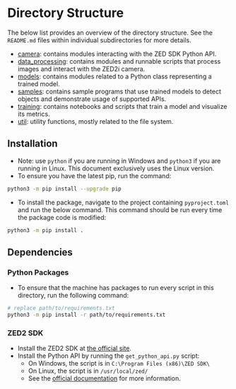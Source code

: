 # Directory Structure
The below list provides an overview of the directory structure.
See the `README.md` files within individual subdirectories for more details.
* [camera](camera/README.md): contains modules interacting with the ZED SDK Python API.
* [data_processing](data_processing/README.md): contains modules and runnable scripts that process images and interact with the ZED2i camera.
* [models](models/python/README.md): contains modules related to a Python class representing a trained model.
* [samples](samples/python/README.md): contains sample programs that use trained models to detect objects and demonstrate usage of supported APIs.
* [training](training/README.md): contains notebooks and scripts that train a model and visualize its metrics.
* [util](util/README.md): utility functions, mostly related to the file system.

## Installation
* Note: use `python` if you are running in Windows and `python3` if you are running in Linux.
This document exclusively uses the Linux version.
* To ensure you have the latest pip, run the command:
```bash
python3 -m pip install --upgrade pip
```
* To install the package, navigate to the project containing `pyproject.toml` and run the below command.
This command should be run every time the package code is modified:
```bash
python3 -m pip install .
```

## Dependencies
### Python Packages
* To ensure that the machine has packages to run every script in this directory, run the following command:
```bash
# replace path/to/requirements.txt
python3 -m pip install -r path/to/requirements.txt
```

### ZED2 SDK
* Install the ZED2 SDK at [the official site](https://www.stereolabs.com/developers/release/).
* Install the Python API by running the `get_python_api.py` script:
	* On Windows, the script is in `C:\Program Files (x86)\ZED SDK\`
	* On Linux, the script is in `/usr/local/zed/`
	* See the [official documentation](https://www.stereolabs.com/docs/app-development/python/install/#installing-the-python-api) for more information.
